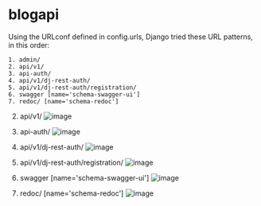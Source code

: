 # blogapi
Using the URLconf defined in config.urls, Django tried these URL patterns, in this order:

    1. admin/
    2. api/v1/
    3. api-auth/
    4. api/v1/dj-rest-auth/
    5. api/v1/dj-rest-auth/registration/
    6. swagger [name='schema-swagger-ui']
    7. redoc/ [name='schema-redoc']

2. api/v1/
![image](https://user-images.githubusercontent.com/3943324/209017050-18fbf8d7-0a5f-4973-b873-bb2c38bb64a2.png)

3. api-auth/
![image](https://user-images.githubusercontent.com/3943324/209017192-1a2ba525-c54f-47b5-82ed-1fb5ac3b7ddb.png)

4. api/v1/dj-rest-auth/
![image](https://user-images.githubusercontent.com/3943324/209017660-befab5ab-0605-41b4-994f-d38b735f4759.png)

5. api/v1/dj-rest-auth/registration/
![image](https://user-images.githubusercontent.com/3943324/209017287-9718eff9-c95b-40ea-baa8-e89ae914c6e9.png)

6. swagger [name='schema-swagger-ui']
![image](https://user-images.githubusercontent.com/3943324/209017358-0e0780f8-f92a-4c1d-9a0b-bfb28264325a.png)

7. redoc/ [name='schema-redoc']
![image](https://user-images.githubusercontent.com/3943324/209017453-9165a287-bce1-4d09-a357-30c484152ac6.png)
